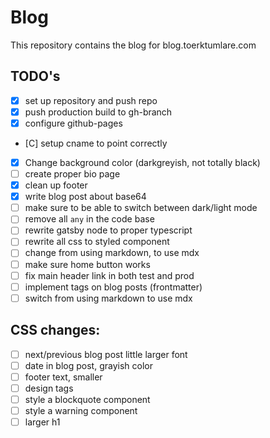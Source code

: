 # Blog
This repository contains the blog for blog.toerktumlare.com

## TODO's

- [X] set up repository and push repo
- [X] push production build to gh-branch
- [X] configure github-pages
- [C] setup cname to point correctly
- [x] Change background color (darkgreyish, not totally black)
- [ ] create proper bio page
- [x] clean up footer
- [x] write blog post about base64
- [ ] make sure to be able to switch between dark/light mode
- [ ] remove all `any` in the code base
- [ ] rewrite gatsby node to proper typescript
- [ ] rewrite all css to styled component
- [ ] change from using markdown, to use mdx
- [ ] make sure home button works
- [ ] fix main header link in both test and prod
- [ ] implement tags on blog posts (frontmatter)
- [ ] switch from using markdown to use mdx

## CSS changes:
 - [ ] next/previous blog post little larger font
 - [ ] date in blog post, grayish color
 - [ ] footer text, smaller
 - [ ] design tags
 - [ ] style a blockquote component
 - [ ] style a warning component
 - [ ] larger h1